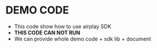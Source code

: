 # DEMO CODE  

* This code show how to use airplay SDK     
* **THIS CODE CAN NOT RUN**  
* We can provide whole demo code + sdk lib + document      


